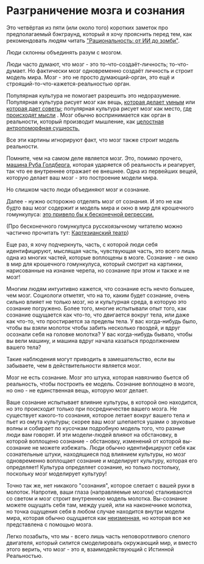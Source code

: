 # Разграничение мозга и сознания
Это четвёртая из пяти (или около того) коротких заметок про предполагаемый бэкграунд, который я хочу прояснить перед тем, как рекомендовать людям читать  ["Рациональность: от ИИ до зомби"](https://intelligence.org/rationality-ai-zombies/).

Люди склонны объединять разум с мозгом.

Люди часто думают, что мозг - это то-что-создаёт-личность; то-что-думает. Но фактически мозг одновременно создаёт личность и строит модель мира. Мозг - это не просто думающий-орган, это ещё и строящий-то-что-кажется-реальностью орган.

Популярная культура не помогает разрешить это недоразумение. Популярная культура рисует мозг как вещь, [которая делает умным](http://lowres.cartoonstock.com/tv-television-psychology-brain-tv_show-television_show-bven246_low.jpg)  или  [которая дает советы](http://stairwellonline.com/page/912 ); популярная культура рисует мозг как место, [где происходят мысли](http://cdn.shopify.com/s/files/1/0070/7032/files/Inside_an_Ecommerce_Entrepreneurs_Brain_Cartoon_Illustration-banner.jpg?2254 ) . Мозг обычно воспринимается как орган в реальности, который производит мышление, как [целостная антропоморфная сущность.](http://3.bp.blogspot.com/-XlZmwuf0tuk/TdfSkg-X_SI/AAAAAAAAAJM/1w_qLuhfcV0/s1600/DSC01139.JPG) 

Все эти картины игнорируют факт, что мозг также строит модель реальности.

Помните, чем на самом деле является мозг. Это, помимо прочего, [машина Руба Голдберга](https://www.youtube.com/watch?v=qybUFnY7Y8w), которая ударяется об реальность и реагирует, так что ее внутреннее отражает ее внешнее. Одна из первейших вещей, которую делает ваш мозг - это построение модели мира. 

Но слишком часто люди объединяют мозг и сознание.

Далее - нужно осторожно отделять мозг от сознания. И это не как будто ваш мозг содержит и модель мира и окно в мир для крошечного гомункулуса: [это привело бы к бесконечной регрессии.](http://mindingourway.com/content/images/2015/Mar/homunculus.png) 

(Про бесконечного гомункулуса русскоязычному читателю можно частично прочитать тут:  [Картезианский театр](https://ru.wikipedia.org/wiki/%D0%9A%D0%B0%D1%80%D1%82%D0%B5%D0%B7%D0%B8%D0%B0%D0%BD%D1%81%D0%BA%D0%B8%D0%B9_%D1%82%D0%B5%D0%B0%D1%82%D1%80))



Еще раз, я хочу подчеркнуть, часть, с которой люди себя идентифицируют, мыслящая часть, чувствующая часть, это всего лишь одна из многих частей, которые воплощены в мозге. Сознание - не окно в мир для крошечного гомункулуса, который смотрит на картинки, нарисованные на изнанке черепа, но сознание при этом и также и не мозг!

Многим людям интуитивно кажется, что сознание есть нечто большее, чем мозг. Социологи отметят, что на то, каким будет сознание, очень сильно влияет не только мозг, но и культурная среда, в которую это сознание погружено. Более того, многие испытывали опыт того, как сознание ощущается как что-то, что двигается вокруг тела, или даже как что-то, что простирается за пределы тела. У вас когда-нибудь было, чтобы вы взяли молоток чтобы забить несколько гвоздей, и вдруг осознали себя на головке молотка? У вас когда-нибудь бывало, чтобы вы вели машину, и машина вдруг начала казаться продолжением вашего тела?

Такие наблюдения могут приводить в замешательство, если вы забываете, чем в действительности является мозг.

Мозг не есть сознание. Мозг это штука, которая навязчиво бьется об реальность, чтобы построить ее модель. Сознание воплощено в мозге, но оно - не единственная вещь, которую мозг делает.

Ваше сознание испытывает влияние культуры, в которой оно находится, но это происходит только при посредничестве вашего мозга. Не существует какого-то сознания, которое летает вокруг вашего тела и пьет из омута культуры; скорее ваш мозг шлепается ушами о звуковые волны и собирает по кусочкам подробную модель того, что разные люди вам говорят. И эти модели-людей влияют на обстановку, в которой воплощено сознание - обстановку, изменений от которой вы-сознание не можете избежать. Люди обычно идентифицируют себя как сознательные штуки, находящиеся под влиянием культуры, но мозг одновременно воплощает сознание и моделирует культуру, которая его определяет! Культура определяет сознание, но только постольку, поскольку мозг моделирует культуру!

Точно так же, нет никакого "сознания", которое слетает с вашей руки в молоток. Напротив, ваши глаза (направляемые мозгом) сталкиваются со светом и мозг строит внутреннюю модель молотка. Вы-сознание можете ощущать себя там, между ушей, или на наконечнике молотка, но точка ощущения себя в любом случае находится внутри модели мира, которая обычно ощущается как [неизменная](http://lesswrong.ru/w/%D0%AD%D1%84%D0%B5%D0%BC%D0%B5%D1%80%D0%BD%D0%BE%D0%B5_%D1%81%D0%BE%D0%BE%D1%82%D0%B2%D0%B5%D1%82%D1%81%D1%82%D0%B2%D0%B8%D0%B5), но которая все же представлена с помощью мозга.

Легко позабыть, что мы - всего лишь часть неповоротливого слепого двигателя, который силится смоделировать окружающий мир, и вместо этого верить, что мозг - это я, взаимодействующий с Истинной Реальностью.